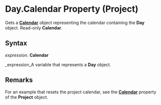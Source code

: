 
# Day.Calendar Property (Project)

Gets a  **[Calendar](2d3b0f05-4762-0058-15d4-47e1d2b9d9a9.md)** object representing the calendar containing the **Day** object. Read-only **Calendar**.


## Syntax

 _expression_. **Calendar**

 _expression_A variable that represents a  **Day** object.


## Remarks

For an example that resets the project calendar, see the  **[Calendar](0496a31e-7469-57e0-7675-ac9c6677f992.md)** property of the **Project** object.

